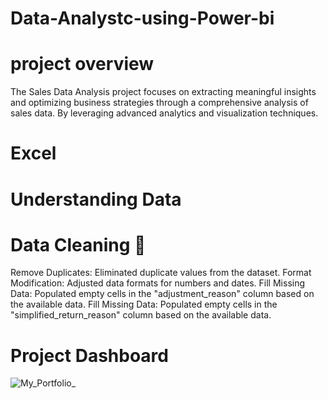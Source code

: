 # Data-Analystc-using-Power-bi

# project overview
The Sales Data Analysis project focuses on extracting meaningful insights and optimizing business strategies through a comprehensive analysis of sales data. By leveraging advanced analytics and visualization techniques.

# Excel
  # Understanding Data
  # Data Cleaning 🧽
Remove Duplicates: Eliminated duplicate values from the dataset.
Format Modification: Adjusted data formats for numbers and dates.
Fill Missing Data: Populated empty cells in the "adjustment_reason" column based on the available data.
Fill Missing Data: Populated empty cells in the "simplified_return_reason" column based on the available data.

# Project Dashboard


![My_Portfolio_](https://github.com/MohamedHamedEL-Sayed/Data-Analystc-using-Power-bi/assets/123799646/dd1f5328-3467-479f-9a3a-e84e3b39237f)
